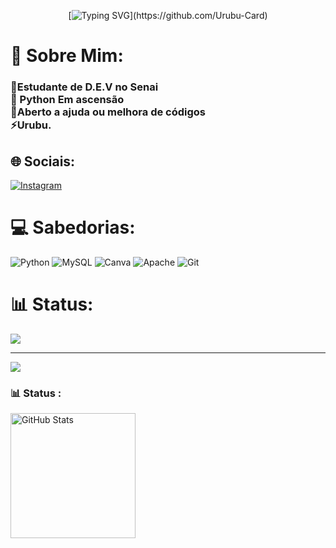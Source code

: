 <p align="center"
 
[![Typing SVG](https://readme-typing-svg.herokuapp.com?font=Monaco&weight=300&size=40&duration=4000&pause=1000&color=8828F7&width=500&height=70&lines=Welcome+to+my+profile!)](https://github.com/Urubu-Card)






  
# 💫 Sobre Mim:
### 👾Estudante de D.E.V no Senai<br>🐍 Python Em ascensão <br>🤝Aberto a ajuda ou melhora de códigos<br>⚡Urubu.


## 🌐 Sociais:
[![Instagram](https://img.shields.io/badge/Instagram-%23E4405F.svg?logo=Instagram&logoColor=white)](https://instagram.com/@silvaedz) 

# 💻 Sabedorias:
![Python](https://img.shields.io/badge/python-3670A0?style=for-the-badge&logo=python&logoColor=ffdd54) ![MySQL](https://img.shields.io/badge/mysql-4479A1.svg?style=for-the-badge&logo=mysql&logoColor=white) ![Canva](https://img.shields.io/badge/Canva-%2300C4CC.svg?style=for-the-badge&logo=Canva&logoColor=white) ![Apache](https://img.shields.io/badge/apache-%23D42029.svg?style=for-the-badge&logo=apache&logoColor=white) ![Git](https://img.shields.io/badge/git-%23F05033.svg?style=for-the-badge&logo=git&logoColor=white)
# 📊 Status:

![](https://nirzak-streak-stats.vercel.app/?user=Urubu_Card&theme=shadow_red&hide_border=false)<br/>


---
[![](https://visitcount.itsvg.in/api?id=Urubu_Card&icon=5&color=4)](https://visitcount.itsvg.in)

### 📊 Status : 

<p>
<img 
      align="left" 
      alt="GitHub Stats" 
      height="200" 
      src="https://github-readme-stats.vercel.app/api/top-langs/?username=Urubu-Card&theme=tokyonight&layout=compact&custom_title=Languages&langs_count=9"/>
</p>
